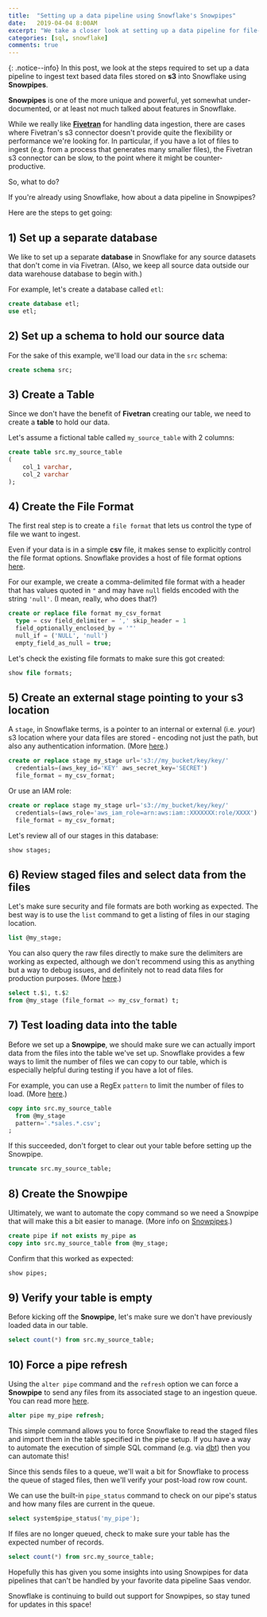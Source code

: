 ```yaml
---
title:  "Setting up a data pipeline using Snowflake's Snowpipes"
date:   2019-04-04 8:00AM
excerpt: "We take a closer look at setting up a data pipeline for file-based data sources using Snowflake's powerful Snowpipes feature."
categories: [sql, snowflake]
comments: true
---
```

{: .notice--info}
In this post, we look at the steps required to set up a data pipeline to ingest text based data files stored on **s3** into Snowflake using **Snowpipes**.

**Snowpipes** is one of the more unique and powerful, yet somewhat under-documented, or at least not much talked about features in Snowflake.

While we really like [**Fivetran**](https://www.fivetran.com) for handling data ingestion, there are cases where Fivetran's s3 connector doesn't provide quite the flexibility or performance we're looking for. In particular, if you have a lot of files to ingest (e.g. from a process that generates many smaller files), the Fivetran s3 connector can be slow, to the point where it might be counter-productive.

So, what to do? 

If you're already using Snowflake, how about a data pipeline in Snowpipes?

Here are the steps to get going:

## 1) Set up a separate database

We like to set up a separate **database** in Snowflake for any source datasets that don't come in via Fivetran. (Also, we keep all source data outside our data warehouse database to begin with.)

For example, let's create a database called `etl`:

```sql
create database etl;
use etl;
```

## 2) Set up a schema to hold our source data

For the sake of this example, we'll load our data in the `src` schema:

```sql
create schema src;
```

## 3) Create a Table

Since we don't have the benefit of **Fivetran** creating our table, we need to create a **table** to hold our data.

Let's assume a fictional table called `my_source_table` with 2 columns:

```sql
create table src.my_source_table
(
	col_1 varchar,
	col_2 varchar
);
```

## 4) Create the File Format

The first real step is to create a `file format` that lets us control the type of file we want to ingest. 

Even if your data is in a simple **csv** file, it makes sense to explicitly control the file format options. Snowflake provides a host of file format options [here](https://docs.snowflake.net/manuals/sql-reference/sql/create-file-format.html).

For our example, we create a comma-delimited file format with a header that has values quoted in `"` and may have `null` fields encoded with the string `'null'`. (I mean, really, who does that?)

```sql
create or replace file format my_csv_format
  type = csv field_delimiter = ',' skip_header = 1
  field_optionally_enclosed_by = '"'
  null_if = ('NULL', 'null') 
  empty_field_as_null = true;
```

Let's check the existing file formats to make sure this got created:

```sql
show file formats;
```

## 5) Create an external stage pointing to your s3 location

A `stage`, in Snowflake terms, is a pointer to an internal or external (i.e. _your_) s3 location where your data files are stored - encoding not just the path, but also any authentication information. (More [here](https://docs.snowflake.net/manuals/sql-reference/sql/create-stage.html#external-stages).)


```sql
create or replace stage my_stage url='s3://my_bucket/key/key/'
  credentials=(aws_key_id='KEY' aws_secret_key='SECRET')
  file_format = my_csv_format;
```
Or use an IAM role:

```sql
create or replace stage my_stage url='s3://my_bucket/key/key/'
  credentials=(aws_role='aws_iam_role=arn:aws:iam::XXXXXXX:role/XXXX')
  file_format = my_csv_format;
```

Let's review all of our stages in this database:
```sql
show stages;
```

## 6) Review staged files and select data from the files 

Let's make sure security and file formats are both working as expected. The best way is to use the `list` command to get a listing of files in our staging location. 

```sql
list @my_stage;
```

You can also query the raw files directly to make sure the delimiters are working as expected, although we don't recommend using this as anything but a way to debug issues, and definitely not to read data files for production purposes. 
(More [here](https://docs.snowflake.net/manuals/user-guide/querying-stage.html).)

```sql
select t.$1, t.$2
from @my_stage (file_format => my_csv_format) t;
```

## 7) Test loading data into the table

Before we set up a **Snowpipe**, we should make sure we can actually import data from the files into the table we've set up.
Snowflake provides a few ways to limit the number of files we can copy to our table, which is especially helpful during testing if you have a lot of files.

For example, you can use a RegEx `pattern` to limit the number of files to load. (More [here](https://docs.snowflake.net/manuals/user-guide/data-load-s3-copy.html).)

```sql
copy into src.my_source_table
  from @my_stage
  pattern='.*sales.*.csv';
;
```

If this succeeded, don't forget to clear out your table before setting up the Snowpipe. 
```sql
truncate src.my_source_table;
```

## 8) Create the Snowpipe

Ultimately, we want to automate the copy command so we need a Snowpipe that will make this a bit easier to manage. (More info on [Snowpipes](https://docs.snowflake.net/manuals/sql-reference/sql/create-pipe.html).)

```sql
create pipe if not exists my_pipe as
copy into src.my_source_table from @my_stage;
```

Confirm that this worked as expected:
```SQL
show pipes;
```

## 9) Verify your table is empty 

Before kicking off the **Snowpipe**, let's make sure we don't have previously loaded data in our table.

```sql
select count(*) from src.my_source_table;
```

## 10) Force a pipe refresh

Using the `alter pipe` command and the `refresh` option we can force a **Snowpipe** to send any files from its associated stage to an ingestion queue. You can read more [here](https://docs.snowflake.net/manuals/sql-reference/sql/alter-pipe.html).

```sql
alter pipe my_pipe refresh;
```

This simple command allows you to force Snowflake to read the staged files and import them in the table specified in the pipe setup. If you have a way to automate the execution of simple SQL command (e.g. via [dbt](https://www.getxbt.com)) then you can automate this!

Since this sends files to a queue, we'll wait a bit for Snowflake to process the queue of staged files, then we'll verify your post-load row row count.

We can use the built-in `pipe_status` command to check on our pipe's status and how many files are current in the queue.

```sql
select system$pipe_status('my_pipe');
```

If files are no longer queued, check to make sure your table has the expected number of records.

```sql
select count(*) from src.my_source_table;
```

Hopefully this has given you some insights into using Snowpipes for data pipelines that can't be handled by your favorite data pipeline Saas vendor. 

Snowflake is continuing to build out support for Snowpipes, so stay tuned for updates in this space!